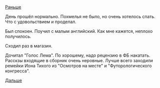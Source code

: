 [Раньше](2018.05.05.md)

День прошёл нормально. Похмелья не было, но очень хотелось спать. Что с удовольствием и проделал.

Был спокоен. Поучил с малым английский. Как мне кажется, неплохо получилось.

Сходил раз в магазин.

Дочитал "Голос Лема". По хорошему, надо рецензию в ФБ накатать. Расскзы входящие в сборник очень неровные. Лучше всего заходили ремейки Иона Тихого из "Осмотров на месте" и "Футорологического конгресса".

[Дальше](2018.05.07.md)